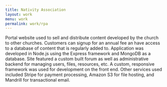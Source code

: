 ```yaml
---
title: Nativity Association
layout: work
menu: work
permalink: work/rpa
---
```


Portal website used to sell and distribute content developed by the church to other churches.  Customers can signup for an annual fee an have access to a database of content that is regularly added to.  Application was developed in Node.js using the Express framework and MongoDB as a database.  Site featured a custom built forum as well as administrative backend for managing users, files, resources, etc.  A custom, responsive framework was used for development on the front end.  Other services used included Stripe for payment processing, Amazon S3 for file hosting, and Mandrill for transactional email.
